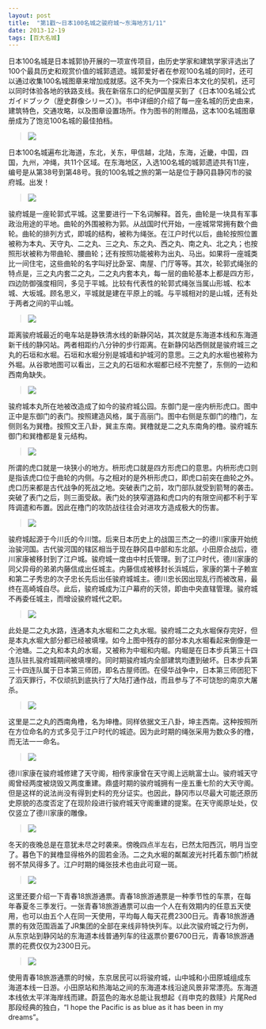 ```yaml
---
layout: post
title:  "第1戳～日本100名城之骏府城～东海地方1/11"
date: 2013-12-19
tags: [百大名城]
---
```


日本100名城是日本城郭协开展的一项宣传项目，由历史学家和建筑学家评选出了100个最具历史和观赏价值的城郭遗迹。城郭爱好者在参观100名城的同时，还可以通过收集100名城图章来增加成就感。这不失为一个探索日本文化的契机，还可以同时体验各地的铁路支线。我在新宿东口的纪伊国屋买到了《日本100名城公式ガイドブック（歴史群像シリーズ）》。书中详细的介绍了每一座名城的历史由来，建筑特色，交通攻略，以及图章设置场所。作为图书的附赠品，这本100名城图章册成为了饱览100名城的最佳拍档。

> <img src="assets/oshiro/sunpujou-001.jpg">

日本100名城遍布北海道，东北，关东，甲信越，北陆，东海，近畿，中国，四国，九州，冲绳，共11个区域。在东海地区，入选100名城的城郭遗迹共有11座，编号是从第38号到第48号。我的100名城之旅的第一站是位于静冈县静冈市的骏府城。出发！

> <img src="assets/oshiro/sunpujou-002.jpg">

骏府城是一座轮郭式平城。这里要进行一下名词解释。首先，曲轮是一块具有军事政治用途的平地。曲轮的外围被称为郭。从战国时代开始，一座城常常拥有数个曲轮。曲轮的排列方式，即城的结构，被称为绳张。在江户时代以后，曲轮按照位置被称为本丸、天守丸、二之丸、三之丸、东之丸、西之丸、南之丸、北之丸；也按照形状被称为带曲轮、腰曲轮；还有按照功能被称为出丸、马出。如果将一座城类比一间住宅，这些曲轮的名字叫好比卧室、南屋、门厅等等。其次，轮郭式绳张的特点是，三之丸内套二之丸，二之丸内套本丸，每一层的曲轮基本上都是四方形，四边防御强度相同，多见于平城。比较有代表性的轮郭式绳张当属山形城、松本城、大坂城。顾名思义，平城就是建在平原上的城。与平城相对的是山城，还有处于两者之间的平山城。

> <img src="assets/oshiro/sunpujou-003.jpg">

距离骏府城最近的电车站是静铁清水线的新静冈站，其次就是东海道本线和东海道新干线的静冈站。两者相距约八分钟的步行距离。在新静冈站西侧就是骏府城三之丸的石垣和水堀。石垣和水堀分别是城墙和护城河的意思。三之丸的水堀也被称为外堀。从谷歌地图可以看出，三之丸的石垣和水堀都已经不完整了，东侧的一边和西南角缺失。

> <img src="assets/oshiro/sunpujou-004.jpg">

骏府城本丸所在地被改造成了如今的骏府城公园。东御门是一座内枡形虎口。图中正中是东御门的表门。按照建造风格，属于高丽门。图中右侧是东御门的橹门，左侧则名为巽橹。按照文王八卦，巽主东南。巽橹就是二之丸东南角的橹。骏府城东御门和巽橹都是复元结构。

> <img src="assets/oshiro/sunpujou-005.jpg">

所谓的虎口就是一块狭小的地方。枡形虎口就是四方形虎口的意思。内枡形虎口则是指该虎口位于曲轮的内侧。与之相对的是外枡形虎口，即虎口前突在曲轮之外。虎口历来都是古代战争的死战之地。突破表门之前，攻门部队就受到箭弩的袭击。突破了表门之后，则三面受敌。表门处的狭窄道路和虎口内的有限空间都不利于军阵调遣和布置。因此在橹门的攻防战往往会对进攻方造成极大的伤害。

> <img src="assets/oshiro/sunpujou-006.jpg">

骏府城起源于今川氏的今川馆。后来日本历史上的战国三杰之一的德川家康开始统治骏河国。古代骏河国的辖区相当于现在静冈县中部和东北部。小田原合战后，德川家康被移封到了江户城。骏府城一度由中村氏管理。到了江户时代，德川家康的同父异母的弟弟内藤信成出任城主。内藤信成被移封长浜城后，家康的第十子赖宣和第二子秀忠的次子忠长先后出任骏府城城主。德川忠长因出现乱行而被改易，最终在高崎城自尽。此后，骏府城成为江户幕府的天领，即由中央直辖管理。骏府城不再委任城主，而增设骏府城代之职。

> <img src="assets/oshiro/sunpujou-007.jpg">

此处是二之丸水路，连通本丸水堀和二之丸水堀。骏府城二之丸水堀保存完好，但是本丸水堀大部分都已经被填埋。如今上图中残存的部分本丸水堀看起来倒像是一个池塘。二之丸和本丸的水堀，又被称为中堀和内堀。内堀是在日本步兵第三十四连队驻扎骏府城期间被填埋的。同时期骏府城内全部建筑均遭到破坏。日本步兵第三十四连队属于日本第三师团，即名古屋师团。在侵华战争中，日本第三师团犯下了滔天罪行，不仅顽抗到底执行了大陆打通作战，而且参与了不可饶恕的南京大屠杀。

> <img src="assets/oshiro/sunpujou-008.jpg">

这里是二之丸的西南角橹，名为坤橹。同样依据文王八卦，坤主西南。这种按照所在方位命名的方式多见于江户时代的城迹。因为此时期的绳张采用为数众多的橹，而无法一一命名。

> <img src="assets/oshiro/sunpujou-009.jpg">

德川家康在骏府城修建了天守阁，相传家康曾在天守阁上远眺富士山。骏府城天守阁曾经两度被烧毁又两度重建。鼎盛时期的骏府城拥有一座五重七阶的大天守阁。但是这样的说法尚没有得到史料的充分证实。也因此，静冈市以尽最大可能还原历史原貌的态度否定了在现阶段进行骏府城天守阁重建的提案。在天守阁原址处，仅仅竖立了德川家康的雕像。

> <img src="assets/oshiro/sunpujou-010.jpg">

冬天的夜晚总是在意犹未尽之时袭来。傍晚四点半左右，已然太阳西沉，明月当空了。暮色下的巽橹显得格外的固若金汤。二之丸水堀的粼粼波光衬托着东御门桥就弱不禁风得多了。江户时期的绳张技术也由此可窥一斑。

> <img src="assets/oshiro/sunpujou-011.jpg">

这里还要介绍一下青春18旅游通票。青春18旅游通票是一种季节性的车票，在每年春夏冬三季发行。一张青春18旅游通票可以由一个人在有效期内的任意五天使用，也可以由五个人在同一天使用，平均每人每天花费2300日元。青春18旅游通票的有效范围涵盖了JR集团的全部在来线非特快列车。以此次骏府城之行为例，从东京站到静冈站的东海道本线普通列车的往返票价要6700日元，青春18旅游通票的花费仅仅为2300日元。

> <img src="assets/oshiro/sunpujou-012.jpg">

使用青春18旅游通票的时候，东京居民可以将骏府城，山中城和小田原城组成东海道本线一日游。小田原站和热海站之间的东海道本线沿途风景非常漂亮。东海道本线依太平洋海岸线而建。蔚蓝色的海水总能让我想起《肖申克的救赎》片尾Red那段经典的独白，“I hope the Pacific is as blue as it has been in my dreams”。
